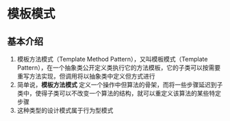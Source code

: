 # 模板模式
## 基本介绍
1. 模板方法模式（Template Method Pattern），又叫模板模式（Template Pattern），在一个抽象类公开定义类执行它的方法模板，它的子类可以按需要重写方法实现，但调用将以抽象类中定义但方式进行
2. 简单说，**模板方法模式** 定义一个操作中但算法的骨架，而将一些步骤延迟到子类中，使得子类可以不改变一个算法的结构，就可以重定义该算法的某些特定步骤
3. 这种类型的设计模式属于行为型模式